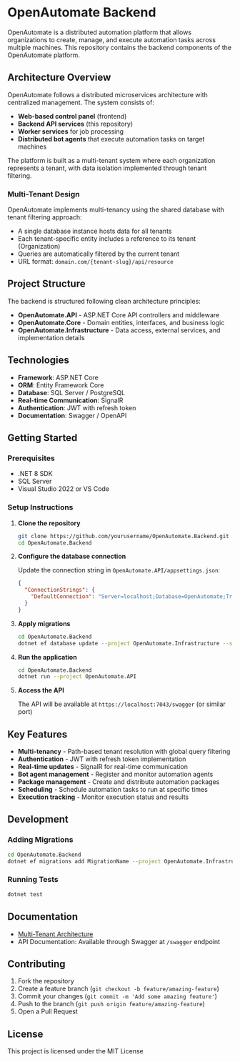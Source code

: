 # OpenAutomate Backend

OpenAutomate is a distributed automation platform that allows organizations to create, manage, and execute automation tasks across multiple machines. This repository contains the backend components of the OpenAutomate platform.

## Architecture Overview

OpenAutomate follows a distributed microservices architecture with centralized management. The system consists of:

- **Web-based control panel** (frontend)
- **Backend API services** (this repository)
- **Worker services** for job processing
- **Distributed bot agents** that execute automation tasks on target machines

The platform is built as a multi-tenant system where each organization represents a tenant, with data isolation implemented through tenant filtering.

### Multi-Tenant Design

OpenAutomate implements multi-tenancy using the shared database with tenant filtering approach:

- A single database instance hosts data for all tenants
- Each tenant-specific entity includes a reference to its tenant (Organization)
- Queries are automatically filtered by the current tenant
- URL format: `domain.com/{tenant-slug}/api/resource`

## Project Structure

The backend is structured following clean architecture principles:

- **OpenAutomate.API** - ASP.NET Core API controllers and middleware
- **OpenAutomate.Core** - Domain entities, interfaces, and business logic
- **OpenAutomate.Infrastructure** - Data access, external services, and implementation details

## Technologies

- **Framework**: ASP.NET Core
- **ORM**: Entity Framework Core
- **Database**: SQL Server / PostgreSQL
- **Real-time Communication**: SignalR
- **Authentication**: JWT with refresh token
- **Documentation**: Swagger / OpenAPI

## Getting Started

### Prerequisites

- .NET 8 SDK
- SQL Server
- Visual Studio 2022 or VS Code

### Setup Instructions

1. **Clone the repository**

   ```bash
   git clone https://github.com/yourusername/OpenAutomate.Backend.git
   cd OpenAutomate.Backend
   ```

2. **Configure the database connection**

   Update the connection string in `OpenAutomate.API/appsettings.json`:

   ```json
   {
     "ConnectionStrings": {
       "DefaultConnection": "Server=localhost;Database=OpenAutomate;Trusted_Connection=True;MultipleActiveResultSets=true"
     }
   }
   ```

3. **Apply migrations**

   ```bash
   cd OpenAutomate.Backend
   dotnet ef database update --project OpenAutomate.Infrastructure --startup-project OpenAutomate.API
   ```

4. **Run the application**

   ```bash
   cd OpenAutomate.Backend
   dotnet run --project OpenAutomate.API
   ```

5. **Access the API**

   The API will be available at `https://localhost:7043/swagger` (or similar port)

## Key Features

- **Multi-tenancy** - Path-based tenant resolution with global query filtering
- **Authentication** - JWT with refresh token implementation
- **Real-time updates** - SignalR for real-time communication
- **Bot agent management** - Register and monitor automation agents
- **Package management** - Create and distribute automation packages
- **Scheduling** - Schedule automation tasks to run at specific times
- **Execution tracking** - Monitor execution status and results

## Development

### Adding Migrations

```bash
cd OpenAutomate.Backend
dotnet ef migrations add MigrationName --project OpenAutomate.Infrastructure --startup-project OpenAutomate.API
```

### Running Tests

```bash
dotnet test
```

## Documentation

- [Multi-Tenant Architecture](./Documentation/MultiTenantArchitecture.md)
- API Documentation: Available through Swagger at `/swagger` endpoint

## Contributing

1. Fork the repository
2. Create a feature branch (`git checkout -b feature/amazing-feature`)
3. Commit your changes (`git commit -m 'Add some amazing feature'`)
4. Push to the branch (`git push origin feature/amazing-feature`)
5. Open a Pull Request

## License

This project is licensed under the MIT License
